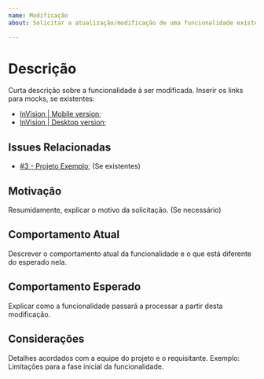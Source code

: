 ```yaml
---
name: Modificação
about: Solicitar a atualização/modificação de uma funcionalidade existente

---
```


# Descrição
Curta descrição sobre a funcionalidade à ser modificada.
Inserir os links para mocks, se existentes:
- [InVision | Mobile version](https://app.invision.com/example);
- [InVision | Desktop version](https://app.invision.com/example);

## Issues Relacionadas
- [#3 - Projeto Exemplo](https://github.com/ingresse/websdk/issues/3);
(Se existentes)

## Motivação
Resumidamente, explicar o motivo da solicitação.
(Se necessário)

## Comportamento Atual
Descrever o comportamento atual da funcionalidade e o que está diferente do esperado nela.

## Comportamento Esperado
Explicar como a funcionalidade passará a processar a partir desta modificação.

## Considerações
Detalhes acordados com a equipe do projeto e o requisitante.
Exemplo: Limitações para a fase inicial da funcionalidade.
